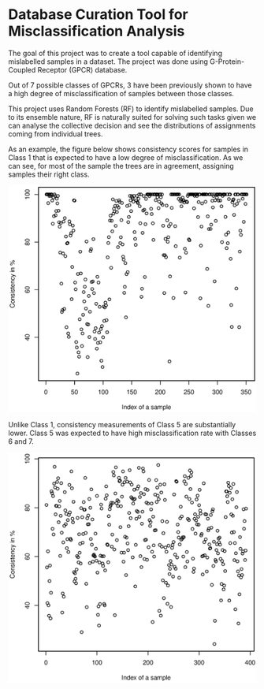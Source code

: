 # Database Curation Tool for Misclassification Analysis

The goal of this project was to create a tool capable of identifying mislabelled samples in a dataset. The project was done using G-Protein-Coupled Receptor (GPCR) database.  

Out of 7 possible classes of GPCRs, 3 have been previously shown to have a high degree of misclassification of samples between those classes.  

This project uses Random Forests (RF) to identify mislabelled samples. Due to its ensemble nature, RF is naturally suited for solving such tasks given we can analyse the collective decision and see the distributions of assignments coming from individual trees.  

As an example, the figure below shows consistency scores for samples in Class 1 that is expected to have a low degree of misclassification. As we can see, for most of the sample the trees are in agreement, assigning samples their right class.  

<img src="Plots/Consistency%2C%20Class%201%2C%20AA.eps" >  

Unlike Class 1, consistency measurements of Class 5 are substantially lower. Class 5 was expected to have high misclassification rate with Classes 6 and 7.  

<img src="Plots/Consistency%2C%20Class%205%2C%20AA.eps" >  
